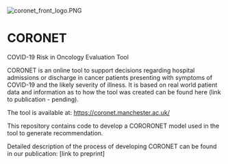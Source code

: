 ![coronet_front_logo.PNG](attachment:2a3ad364-620c-41c1-9c51-fcc305783d50.PNG)

# CORONET
COVID-19 Risk in Oncology Evaluation Tool



CORONET is an online tool to support decisions regarding hospital admissions or discharge in cancer patients presenting with symptoms of COVID-19 and the likely severity of illness. It is based on real world patient data and information as to how the tool was created can be found here (link to publication - pending).

The tool is available at:
https://coronet.manchester.ac.uk/

This repository contains code to develop a CORORONET model used in the tool to generate recommendation.

Detailed description of the process of developing CORONET can be found in our publication:
[link to preprint]


```python

```
